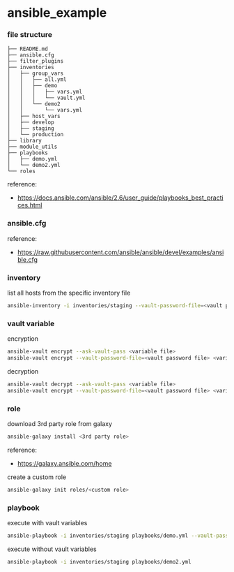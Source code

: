 # ansible_example

### file structure

```
├── README.md
├── ansible.cfg
├── filter_plugins
├── inventories
│   ├── group_vars
│   │   ├── all.yml
│   │   ├── demo
│   │   │   ├── vars.yml
│   │   │   └── vault.yml
│   │   └── demo2
│   │       └── vars.yml
│   ├── host_vars
│   ├── develop
│   ├── staging
│   └── production
├── library
├── module_utils
├── playbooks
│   ├── demo.yml
│   └── demo2.yml
└── roles
```
reference:
- https://docs.ansible.com/ansible/2.6/user_guide/playbooks_best_practices.html

### ansible.cfg

reference:
- https://raw.githubusercontent.com/ansible/ansible/devel/examples/ansible.cfg


### inventory

list all hosts from the specific inventory file
```sh
ansible-inventory -i inventories/staging --vault-password-file=<vault password file> --list
```

### vault variable

encryption
```sh
ansible-vault encrypt --ask-vault-pass <variable file>
ansible-vault encrypt --vault-password-file=<vault password file> <variable file>
```

decryption
```sh
ansible-vault decrypt --ask-vault-pass <variable file>
ansible-vault encrypt --vault-password-file=<vault password file> <variable file>
```

### role

download 3rd party role from galaxy
```sh
ansible-galaxy install <3rd party role>
```

reference:
- https://galaxy.ansible.com/home

create a custom role
```sh
ansible-galaxy init roles/<custom role>
```

### playbook

execute with vault variables
```sh
ansible-playbook -i inventories/staging playbooks/demo.yml --vault-password-file=<vault password file>
```

execute without vault variables
```sh
ansible-playbook -i inventories/staging playbooks/demo2.yml
```
